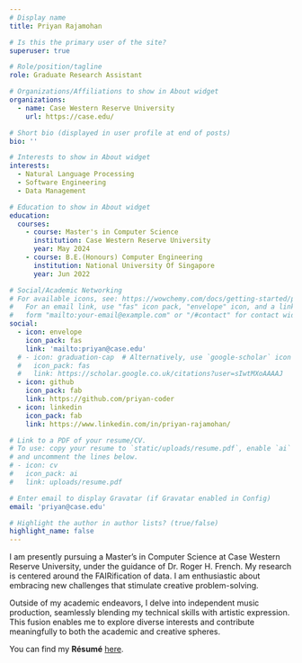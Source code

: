 ```yaml
---
# Display name
title: Priyan Rajamohan

# Is this the primary user of the site?
superuser: true

# Role/position/tagline
role: Graduate Research Assistant

# Organizations/Affiliations to show in About widget
organizations:
  - name: Case Western Reserve University
    url: https://case.edu/

# Short bio (displayed in user profile at end of posts)
bio: ''

# Interests to show in About widget
interests:
  - Natural Language Processing
  - Software Engineering
  - Data Management

# Education to show in About widget
education:
  courses:
    - course: Master's in Computer Science
      institution: Case Western Reserve University
      year: May 2024
    - course: B.E.(Honours) Computer Engineering
      institution: National University Of Singapore
      year: Jun 2022

# Social/Academic Networking
# For available icons, see: https://wowchemy.com/docs/getting-started/page-builder/#icons
#   For an email link, use "fas" icon pack, "envelope" icon, and a link in the
#   form "mailto:your-email@example.com" or "/#contact" for contact widget.
social:
  - icon: envelope
    icon_pack: fas
    link: 'mailto:priyan@case.edu'
  # - icon: graduation-cap  # Alternatively, use `google-scholar` icon from `ai` icon pack
  #   icon_pack: fas
  #   link: https://scholar.google.co.uk/citations?user=sIwtMXoAAAAJ
  - icon: github
    icon_pack: fab
    link: https://github.com/priyan-coder
  - icon: linkedin
    icon_pack: fab
    link: https://www.linkedin.com/in/priyan-rajamohan/

# Link to a PDF of your resume/CV.
# To use: copy your resume to `static/uploads/resume.pdf`, enable `ai` icons in `params.toml`,
# and uncomment the lines below.
# - icon: cv
#   icon_pack: ai
#   link: uploads/resume.pdf

# Enter email to display Gravatar (if Gravatar enabled in Config)
email: 'priyan@case.edu'

# Highlight the author in author lists? (true/false)
highlight_name: false
---
```


I am presently pursuing a Master’s in Computer Science at Case Western Reserve University, under the guidance of Dr. Roger H. French. My research is centered around the FAIRification of data. I am enthusiastic about embracing new challenges that stimulate creative problem-solving.

Outside of my academic endeavors, I delve into independent music production, seamlessly blending my technical skills with artistic expression. This fusion enables me to explore diverse interests and contribute meaningfully to both the academic and creative spheres.

<p>You can find my <b>Résumé</b> <a href="./uploads/resume.pdf" target="_blank">here</a>.

<!-- Alternate Way -->
<!-- {{< icon name="download" pack="fas" >}} Download my {{< staticref "uploads/my_resume.docx" "newtab" >}}resumé{{< /staticref >}}. -->
